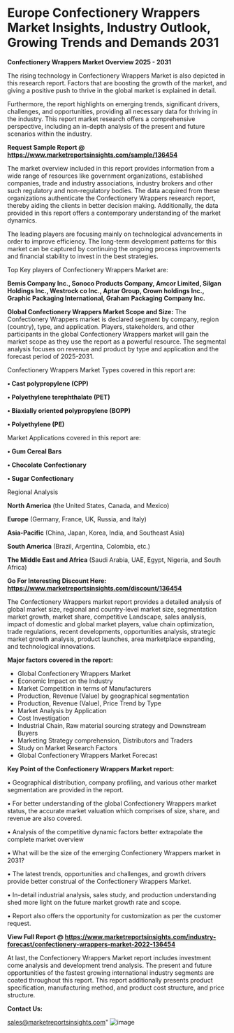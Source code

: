 # Europe Confectionery Wrappers Market Insights, Industry Outlook, Growing Trends and Demands 2031

<Strong> Confectionery Wrappers Market Overview 2025 - 2031</strong>

The rising technology in Confectionery Wrappers Market is also depicted in this research report. Factors that are boosting the growth of the market, and giving a positive push to thrive in the global market is explained in detail.

Furthermore, the report highlights on emerging trends, significant drivers, challenges, and opportunities, providing all necessary data for thriving in the industry. This report market research offers a comprehensive perspective, including an in-depth analysis of the present and future scenarios within the industry.

<strong>Request Sample Report @ <a href=https://www.marketreportsinsights.com/sample/136454>https://www.marketreportsinsights.com/sample/136454</a></strong>

The market overview included in this report provides information from a wide range of resources like government organizations, established companies, trade and industry associations, industry brokers and other such regulatory and non-regulatory bodies. The data acquired from these organizations authenticate the Confectionery Wrappers research report, thereby aiding the clients in better decision making. Additionally, the data provided in this report offers a contemporary understanding of the market dynamics.

The leading players are focusing mainly on technological advancements in order to improve efficiency. The long-term development patterns for this market can be captured by continuing the ongoing process improvements and financial stability to invest in the best strategies.

Top Key players of Confectionery Wrappers Market are:

<strong>Bemis Company Inc., Sonoco Products Company, Amcor Limited, Silgan Holdings Inc., Westrock co Inc., Aptar Group, Crown holdings Inc., Graphic Packaging International, Graham Packaging Company Inc.</strong>

<strong><b>Global Confectionery Wrappers Market Scope and Size:</b></strong>
The Confectionery Wrappers market is declared segment by company, region (country), type, and application. Players, stakeholders, and other participants in the global Confectionery Wrappers market will gain the market scope as they use the report as a powerful resource. The segmental analysis focuses on revenue and product by type and application and the forecast period of 2025-2031.

Confectionery Wrappers Market Types covered in this report are:

<strong>• Cast polypropylene (CPP)

• Polyethylene terephthalate (PET)

• Biaxially oriented polypropylene (BOPP)

• Polyethylene (PE)</strong>

Market Applications covered in this report are:

<strong>• Gum Cereal Bars

• Chocolate Confectionary

• Sugar Confectionary</strong> 

Regional Analysis

<strong>North America</strong> (the United States, Canada, and Mexico)

<strong>Europe</strong> (Germany, France, UK, Russia, and Italy)

<strong>Asia-Pacific</strong> (China, Japan, Korea, India, and Southeast Asia)

<strong>South America</strong> (Brazil, Argentina, Colombia, etc.)

<strong>The Middle East and Africa</strong> (Saudi Arabia, UAE, Egypt, Nigeria, and South Africa)

<strong>Go For Interesting Discount Here: <a href=https://www.marketreportsinsights.com/discount/136454>https://www.marketreportsinsights.com/discount/136454</a></strong>

The Confectionery Wrappers market report provides a detailed analysis of global market size, regional and country-level market size, segmentation market growth, market share, competitive Landscape, sales analysis, impact of domestic and global market players, value chain optimization, trade regulations, recent developments, opportunities analysis, strategic market growth analysis, product launches, area marketplace expanding, and technological innovations.

<strong><b>Major factors covered in the report:</b></strong>
<ul>
  <li>Global Confectionery Wrappers Market </li>
  <li>Economic Impact on the Industry</li>
  <li>Market Competition in terms of Manufacturers</li>
  <li>Production, Revenue (Value) by geographical segmentation</li>
  <li>Production, Revenue (Value), Price Trend by Type</li>
  <li>Market Analysis by Application</li>
  <li>Cost Investigation</li>
  <li>Industrial Chain, Raw material sourcing strategy and Downstream Buyers</li>
  <li>Marketing Strategy comprehension, Distributors and Traders</li>
  <li>Study on Market Research Factors</li>
  <li>Global Confectionery Wrappers Market Forecast</li>
</ul>

<strong><b>Key Point of the Confectionery Wrappers Market report:</b></strong>

• Geographical distribution, company profiling, and various other market segmentation are provided in the report.

• For better understanding of the global Confectionery Wrappers market status, the accurate market valuation which comprises of size, share, and revenue are also covered.

• Analysis of the competitive dynamic factors better extrapolate the complete market overview

• What will be the size of the emerging Confectionery Wrappers market in 2031?

• The latest trends, opportunities and challenges, and growth drivers provide better construal of the Confectionery Wrappers Market.

• In-detail industrial analysis, sales study, and production understanding shed more light on the future market growth rate and scope.

• Report also offers the opportunity for customization as per the customer request.

<strong><b>View Full Report @ <a href=https://www.marketreportsinsights.com/industry-forecast/confectionery-wrappers-market-2022-136454>https://www.marketreportsinsights.com/industry-forecast/confectionery-wrappers-market-2022-136454</a></b></strong>


At last, the Confectionery Wrappers Market report includes investment come analysis and development trend analysis. The present and future opportunities of the fastest growing international industry segments are coated throughout this report. This report additionally presents product specification, manufacturing method, and product cost structure, and price structure.

<strong>Contact Us:</strong>

sales@marketreportsinsights.com"
![image](https://github.com/user-attachments/assets/4d995b25-b8f8-452c-b86c-7b546af385ae)

